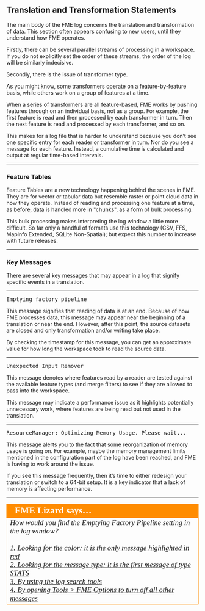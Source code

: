 ## Translation and Transformation Statements ##

The main body of the FME log concerns the translation and transformation of data. This section often appears confusing to new users, until they understand how FME operates.

Firstly, there can be several parallel streams of processing in a workspace. If you do not explicitly set the order of these streams, the order of the log will be similarly indecisive. 

Secondly, there is the issue of transformer type.

As you might know, some transformers operate on a feature-by-feature basis, while others work on a group of features at a time.

When a series of transformers are all feature-based, FME works by pushing features through on an individual basis, not as a group. For example, the first feature is read and then processed by each transformer in turn. Then the next feature is read and processed by each transformer, and so on.

This makes for a log file that is harder to understand because you don’t see one specific entry for each reader or transformer in turn. Nor do you see a message for each feature. Instead, a cumulative time is calculated and output at regular time-based intervals.

---

### Feature Tables ###

Feature Tables are a new technology happening behind the scenes in FME. They are for vector or tabular data but resemble raster or point cloud data in how they operate. Instead of reading and processing one feature at a time, as before, data is handled more in "chunks", as a form of bulk processing. 

This bulk processing makes interpreting the log window a little more difficult. So far only a handful of formats use this technology (CSV, FFS, MapInfo Extended, SQLite Non-Spatial); but expect this number to increase with future releases. 

---

### Key Messages ###

There are several key messages that may appear in a log that signify specific events in a translation.

---

<pre>
Emptying factory pipeline
</pre>

This message signifies that reading of data is at an end. Because of how FME processes data, this message may appear near the beginning of a translation or near the end. However, after this point, the source datasets are closed and only transformation and/or writing take place. 

By checking the timestamp for this message, you can get an approximate value for how long the workspace took to read the source data.

---

<pre>
Unexpected Input Remover
</pre>

This message denotes where features read by a reader are tested against the available feature types (and merge filters) to see if they are allowed to pass into the workspace. 

This message may indicate a performance issue as it highlights potentially unnecessary work, where features are being read but not used in the translation.

---

<pre>
ResourceManager: Optimizing Memory Usage. Please wait...
</pre>

This message alerts you to the fact that some reorganization of memory usage is going on. For example, maybe the memory management limits mentioned in the configuration part of the log have been reached, and FME is having to work around the issue.

If you see this message frequently, then it’s time to either redesign your translation or switch to a 64-bit setup. It is a key indicator that a lack of memory is affecting performance.

---

<table style="border-spacing: 0px">
<tr>
<td style="vertical-align:middle;background-color:darkorange;border: 2px solid darkorange">
<i class="fa fa-quote-left fa-lg fa-pull-left fa-fw" style="color:white;padding-right: 12px;vertical-align:text-top"></i>
<span style="color:white;font-size:x-large;font-weight: bold;font-family:serif">FME Lizard says…</span>
</td>
</tr>

<tr>
<td style="border: 1px solid darkorange">
<span style="font-family:serif; font-style:italic; font-size:larger">
How would you find the Emptying Factory Pipeline setting in the log window?
<br><br><a href="http://52.73.3.37/fmedatastreaming/Manual/QAResponse2017.fmw?chapter=12&question=2&answer=1&DestDataset_TEXTLINE=C%3A%5CFMEOutput%5CQAResponse.html">1. Looking for the color: it is the only message highlighted in red</a>
<br><a href="http://52.73.3.37/fmedatastreaming/Manual/QAResponse2017.fmw?chapter=12&question=2&answer=2&DestDataset_TEXTLINE=C%3A%5CFMEOutput%5CQAResponse.html">2. Looking for the message type: it is the first message of type STATS</a>
<br><a href="http://52.73.3.37/fmedatastreaming/Manual/QAResponse2017.fmw?chapter=12&question=2&answer=3&DestDataset_TEXTLINE=C%3A%5CFMEOutput%5CQAResponse.html">3. By using the log search tools</a>
<br><a href="http://52.73.3.37/fmedatastreaming/Manual/QAResponse2017.fmw?chapter=12&question=2&answer=4&DestDataset_TEXTLINE=C%3A%5CFMEOutput%5CQAResponse.html">4. By opening Tools > FME Options to turn off all other messages</a>
</span>
</td>
</tr>
</table>
